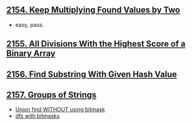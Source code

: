 ## [2154. Keep Multiplying Found Values by Two](https://leetcode.com/contest/weekly-contest-278/problems/keep-multiplying-found-values-by-two)
- easy, pass.

## [2155. All Divisions With the Highest Score of a Binary Array](https://leetcode.com/contest/weekly-contest-278/problems/all-divisions-with-the-highest-score-of-a-binary-array)

## [2156. Find Substring With Given Hash Value](https://leetcode.com/contest/weekly-contest-278/problems/find-substring-with-given-hash-value)

## [2157. Groups of Strings](https://leetcode.com/contest/weekly-contest-278/problems/groups-of-strings)
- [Union find WITHOUT using bitmask](https://leetcode.com/problems/groups-of-strings/discuss/1730267/python-union-find-without-using-bitmask)
- [dfs with bitmasks](https://leetcode.com/problems/groups-of-strings/discuss/1730113/Python-carefull-dfs-with-bitmasks-explained.)
